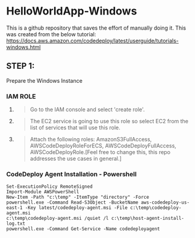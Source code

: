 # HelloWorldApp-Windows

This is a github repository that saves the effort of manually doing it.
This was created from the below tutorial:
    https://docs.aws.amazon.com/codedeploy/latest/userguide/tutorials-windows.html
    

## STEP 1:
   Prepare the Windows Instance
   
   ### IAM ROLE
   1. > Go to the IAM console and select 'create role'.
   
   2. > The EC2 service is going to use this role so select EC2 from the list of services that will use this role.
   
   3. > Attach the following roles:  AmazonS3FullAccess, AWSCodeDeployRoleForECS, AWSCodeDeployFullAccess, AWSCodeDeployRole.[Feel free to change this, this repo addresses the use cases in general.]
      
   
   
   ### CodeDeploy Agent Installation - Powershell
    Set-ExecutionPolicy RemoteSigned
    Import-Module AWSPowerShell
    New-Item -Path "c:\temp" -ItemType "directory" -Force
    powershell.exe -Command Read-S3Object -BucketName aws-codedeploy-us-east-1 -Key latest/codedeploy-agent.msi -File c:\temp\codedeploy-agent.msi
    c:\temp\codedeploy-agent.msi /quiet /l c:\temp\host-agent-install-log.txt
    powershell.exe -Command Get-Service -Name codedeployagent
